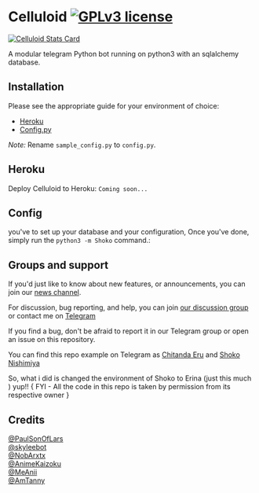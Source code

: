 # Celluloid [![GPLv3 license](https://img.shields.io/badge/License-GPLv3-blue.svg)](http://perso.crans.org/besson/LICENSE.html)
[![Celluloid Stats Card](https://github-readme-stats.vercel.app/api/pin/?username=SurajRaj4542&repo=Celluloid&theme=midnight-purple)](https://github.com/SurajRaj4542/Celluloid)


A modular telegram Python bot running on python3 with an sqlalchemy database.

## Installation
Please see the appropriate guide for your environment of choice:
* [Heroku](#heroku)
* [Config.py](#config)

*Note:* Rename `sample_config.py` to `config.py`.

## Heroku
Deploy Celluloid to Heroku:
`Coming soon...`

## Config
you've to set up your database and your configuration, Once you've done, simply run the `python3 -m Shoko` command.:

## Groups and support

If you'd just like to know about new features, or announcements, you can join our [news channel](https://t.me/Thegreatsuraj).

For discussion, bug reporting, and help, you can join [our discussion group](https://t.me/Shokosupport) or contact me on [Telegram](https://t.me/Am_Suraj)

If you find a bug, don't be afraid to report it in our Telegram group or open an issue on this repository.

You can find this repo example on Telegram as [Chitanda Eru](https://t.me/ChitandaRobot) and [Shoko Nishimiya](https://t.me/zoldycktmbot)

So, what i did is changed the environment of Shoko to Erina (just this much ) yup!! { FYI - All the code in this repo is taken by permission from its respective owner }

## Credits
[@PaulSonOfLars](https://github.com/PaulSonOfLars/tgbot) <br>
[@skyleebot](https://github.com/SensiPeeps/skyleebot) <br>
[@NobArxtx](https://github.com/NobArxtx) <br>
[@AnimeKaizoku](https://github.com/AnimeKaizoku/SaitamaRobot) <br>
[@MeAnii](https://github.com/meanii) <br>
[@AmTanny](https://github.com/AmTanny) 
